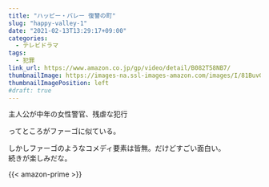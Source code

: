 ```yaml
---
title: "ハッピー・バレー 復讐の町"
slug: "happy-valley-1"
date: "2021-02-13T13:29:17+09:00"
categories:
  - テレビドラマ
tags:
  - 犯罪
link_url: https://www.amazon.co.jp/gp/video/detail/B082T58NB7/
thumbnailImage: https://images-na.ssl-images-amazon.com/images/I/81BuvGcCsGL._SX300_.jpg
thumbnailImagePosition: left
#draft: true
---
```

主人公が中年の女性警官、残虐な犯行
<!--more-->
ってところがファーゴに似ている。

しかしファーゴのようなコメディ要素は皆無。だけどすごい面白い。  
続きが楽しみだな。

{{< amazon-prime >}}
